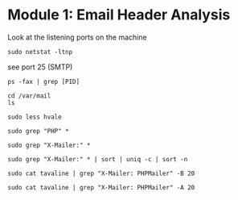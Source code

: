 # Module 1: Email Header Analysis

Look at the listening ports on the machine
```
sudo netstat -ltnp
```
see port 25 (SMTP)


```
ps -fax | grep [PID]
```

```
cd /var/mail
ls
```

```
sudo less hvale
```

```
sudo grep "PHP" *
```

```
sudo grep "X-Mailer:" *
```

```
sudo grep "X-Mailer:" * | sort | uniq -c | sort -n
```

```
sudo cat tavaline | grep "X-Mailer: PHPMailer" -B 20
```

```
sudo cat tavaline | grep "X-Mailer: PHPMailer" -A 20
```

